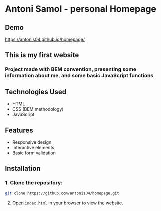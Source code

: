 # Antoni Samol - personal Homepage
## Demo
https://antonis04.github.io/homepage/

## This is my first website 
### Project made with BEM convention, presenting some information about me, and some basic JavaScript functions

## Technologies Used
- HTML
- CSS (BEM methodology)
- JavaScript

## Features
- Responsive design
- Interactive elements
- Basic form validation

## Installation
### 1. Clone the repository:
   ```bash
   git clone https://github.com/antonis04/homepage.git
   ```
2. Open `index.html` in your browser to view the website.

